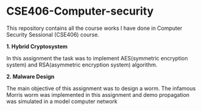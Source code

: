 # CSE406-Computer-security
This repository contains all the course works I have done in Computer Security Sessional (CSE406) course.

**1. Hybrid Cryptosystem**
<p>In this assignment the task was to implement AES(symmetric encryption system) and RSA(asymmetric encryption system) algorithm.</p>

**2. Malware Design**
<p>The main objective of this assignment was to design a worm. The infamous Morris worm was implemented in this assignment and demo propagation was simulated in a model computer network</p>
